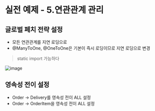 # 실전 예제 - 5.연관관계 관리

## 글로벌 페치 전략 설정
+ 모든 연관관계를 지연 로딩으로
+ @ManyToOne, @OneToOne은 기본이 즉시 로딩이므로 지연 로딩으로 변경

> static import 가능하다
 
![image](https://user-images.githubusercontent.com/49984996/119677917-13a80c80-be7a-11eb-98ab-2c591765ec87.png)


## 영속성 전이 설정

+ Order -> Delivery를 영속성 전이 ALL 설정
+ Order -> OrderItem을 영속성 전이 ALL 설정
